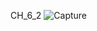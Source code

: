 CH_6_2
![Capture](https://user-images.githubusercontent.com/118417960/220017433-408ee8b6-0b1c-4a37-b897-a82d78b68921.PNG)

